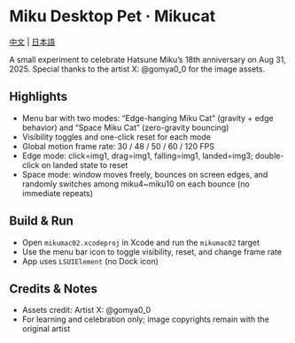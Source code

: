 ﻿# Miku Desktop Pet · Mikucat

[中文](README.md) | [日本語](README.ja.md)

A small experiment to celebrate Hatsune Miku’s 18th anniversary on Aug 31, 2025. Special thanks to the artist X: @gomya0_0 for the image assets.

## Highlights
- Menu bar with two modes: “Edge-hanging Miku Cat” (gravity + edge behavior) and “Space Miku Cat” (zero-gravity bouncing)
- Visibility toggles and one-click reset for each mode
- Global motion frame rate: 30 / 48 / 50 / 60 / 120 FPS
- Edge mode: click=img1, drag=img1, falling=img1, landed=img3; double-click on landed state to reset
- Space mode: window moves freely, bounces on screen edges, and randomly switches among miku4~miku10 on each bounce (no immediate repeats)

## Build & Run
- Open `mikumac02.xcodeproj` in Xcode and run the `mikumac02` target
- Use the menu bar icon to toggle visibility, reset, and change frame rate
- App uses `LSUIElement` (no Dock icon)

## Credits & Notes
- Assets credit: Artist X: @gomya0_0
- For learning and celebration only; image copyrights remain with the original artist

